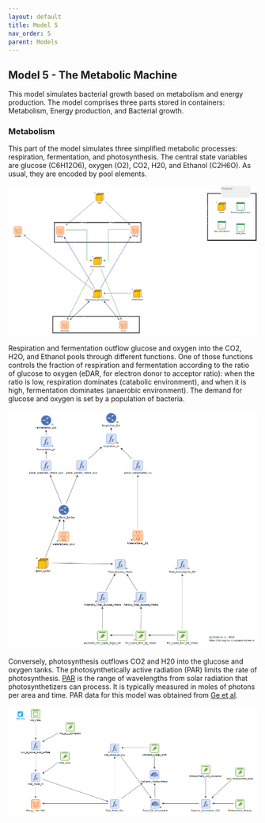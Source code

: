 ```yaml
---
layout: default
title: Model 5
nav_order: 5
parent: Models
---
```


## Model 5 - The Metabolic Machine

This model simulates bacterial growth based on metabolism and energy production. The model comprises
three parts stored in containers: Metabolism, Energy production, and Bacterial growth.

### Metabolism

This part of the model  simulates three simplified metabolic 
processes: respiration, fermentation, and photosynthesis. The central state variables are glucose
 (C6H12O6), oxygen (O2), CO2, H20, and Ethanol (C2H6O). As usual, they 
are encoded by pool elements.


![Metabolic_Machine](../figures/Metabolic_Machine_1.PNG "Courtesy of GoldSim")


Respiration and fermentation outflow glucose and oxygen into the CO2, H2O, and Ethanol pools through 
different functions. One of those functions controls the fraction of respiration and fermentation according
 to the ratio of glucose to oxygen (eDAR, for electron donor to acceptor ratio): when the ratio is low, 
respiration dominates (catabolic environment), and when it is high, fermentation dominates (anaerobic 
environment). The demand for glucose and oxygen is set by a population of bacteria.

![Metabolic_Machine](../figures/Metabolic_Machine_2.PNG "Courtesy of GoldSim")


Conversely, photosynthesis outflows CO2 and H20 into the glucose and oxygen tanks. 
The photosynthetically active radiation (PAR) limits the rate of photosynthesis. 
[PAR](https://en.wikipedia.org/wiki/Photosynthetically_active_radiation) is the range of wavelengths 
from solar radiation that photosynthetizers can process. It is typically measured in moles of photons 
per area and time. PAR data for this model was obtained from [Ge et al](https://doi.org/10.1007/s00704-010-0368-6).


![Metabolic_Machine](../figures/Metabolic_Machine_3.PNG "Courtesy of GoldSim")


